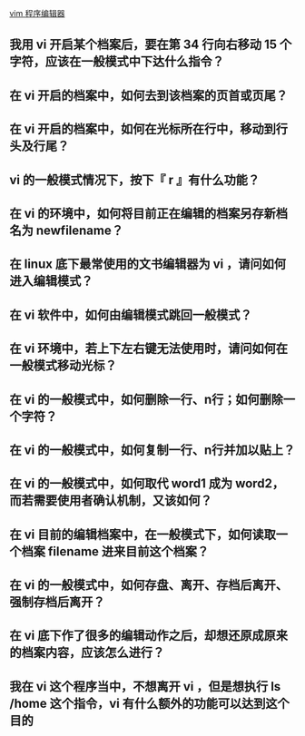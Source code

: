 [vim 程序编辑器](http://cn.linux.vbird.org/linux_basic/0310vi_5.php)

## 我用 vi 开启某个档案后，要在第 34 行向右移动 15 个字符，应该在一般模式中下达什么指令？


## 在 vi 开启的档案中，如何去到该档案的页首或页尾？


## 在 vi 开启的档案中，如何在光标所在行中，移动到行头及行尾？


## vi 的一般模式情况下，按下『 r 』有什么功能？


## 在 vi 的环境中，如何将目前正在编辑的档案另存新档名为 newfilename？


## 在 linux 底下最常使用的文书编辑器为 vi ，请问如何进入编辑模式？



## 在 vi 软件中，如何由编辑模式跳回一般模式？


## 在 vi 环境中，若上下左右键无法使用时，请问如何在一般模式移动光标？


## 在 vi 的一般模式中，如何删除一行、n行；如何删除一个字符？


## 在 vi 的一般模式中，如何复制一行、n行并加以贴上？


## 在 vi 的一般模式中，如何取代 word1 成为 word2，而若需要使用者确认机制，又该如何？


## 在 vi 目前的编辑档案中，在一般模式下，如何读取一个档案 filename 进来目前这个档案？

## 在 vi 的一般模式中，如何存盘、离开、存档后离开、强制存档后离开？


## 在 vi 底下作了很多的编辑动作之后，却想还原成原来的档案内容，应该怎么进行？


## 我在 vi 这个程序当中，不想离开 vi ，但是想执行 ls /home 这个指令，vi 有什么额外的功能可以达到这个目的






